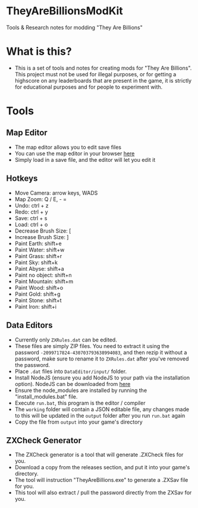 # TheyAreBillionsModKit
Tools &amp; Research notes for modding "They Are Billions"

# What is this?

 - This is a set of tools and notes for creating mods for "They Are Billions". This project must not be used for illegal purposes, or for getting a highscore on any leaderboards that are present in the game, it is strictly for educational purposes and for people to experiment with.

# Tools

## Map Editor
 - The map editor allows you to edit save files
 - You can use the map editor in your browser [here](https://ash47.github.io/TheyAreBillionsModKit/MapEditorHtml/)
 - Simply load in a save file, and the editor will let you edit it

## Hotkeys
 - Move Camera: arrow keys, WADS
 - Map Zoom: Q / E, - =
 - Undo: ctrl + z
 - Redo: ctrl + y
 - Save: ctrl + s
 - Load: ctrl + o
 - Decrease Brush Size: [
 - Increase Brush Size: ]
 - Paint Earth: shift+e
 - Paint Water: shift+w
 - Paint Grass: shift+r
 - Paint Sky: shift+k
 - Paint Abyse: shift+a
 - Paint no object: shift+n
 - Paint Mountain: shift+m
 - Paint Wood: shift+o
 - Paint Gold: shift+g
 - Paint Stone: shift+t
 - Paint Iron: shift+i

## Data Editors
 - Currently only `ZXRules.dat` can be edited.
 - These files are simply ZIP files. You need to extract it using the password `-2099717824-430703793638994083`, and then rezip it without a password, make sure to rename it to `ZXRules.dat` after you've removed the password.
 - Place `.dat` files into `DataEditor/input/` folder.
 - Install NodeJS (ensure you add NodeJS to your path via the installation option). NodeJS can be downloaded from [here](https://nodejs.org/en/)
 - Ensure the node_modules are installed by running the "install_modules.bat" file.
 - Execute `run.bat`, this program is the editor / compiler
 - The `working` folder will contain a JSON editable file, any changes made to this will be updated in the `output` folder after you run `run.bat` again
 - Copy the file from `output` into your game's directory

## ZXCheck Generator
 - The ZXCheck generator is a tool that will generate .ZXCheck files for you.
 - Download a copy from the releases section, and put it into your game's directory.
 - The tool will instruction "TheyAreBillions.exe" to generate a .ZXSav file for you.
 - This tool will also extract / pull the password directly from the ZXSav for you.
